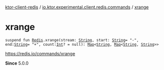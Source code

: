 [ktor-client-redis](../index.md) / [io.ktor.experimental.client.redis.commands](index.md) / [xrange](./xrange.md)

# xrange

`suspend fun `[`Redis`](../io.ktor.experimental.client.redis/-redis/index.md)`.xrange(stream: `[`String`](https://kotlinlang.org/api/latest/jvm/stdlib/kotlin/-string/index.html)`, start: `[`String`](https://kotlinlang.org/api/latest/jvm/stdlib/kotlin/-string/index.html)` = "-", end: `[`String`](https://kotlinlang.org/api/latest/jvm/stdlib/kotlin/-string/index.html)` = "+", count: `[`Int`](https://kotlinlang.org/api/latest/jvm/stdlib/kotlin/-int/index.html)`? = null): `[`Map`](https://kotlinlang.org/api/latest/jvm/stdlib/kotlin.collections/-map/index.html)`<`[`String`](https://kotlinlang.org/api/latest/jvm/stdlib/kotlin/-string/index.html)`, `[`Map`](https://kotlinlang.org/api/latest/jvm/stdlib/kotlin.collections/-map/index.html)`<`[`String`](https://kotlinlang.org/api/latest/jvm/stdlib/kotlin/-string/index.html)`, `[`String`](https://kotlinlang.org/api/latest/jvm/stdlib/kotlin/-string/index.html)`>>`

https://redis.io/commands/xrange

**Since**
5.0.0

